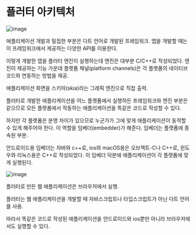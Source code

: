 # 플러터 아키텍처

![image](https://user-images.githubusercontent.com/65898555/228125826-b8ef9005-504d-485d-8224-af4e37888701.png)

애플리케이션 개발과 밀접한 부분은 다트 언어로 개발된 프레임워크. 앱을 개발할 때는 이 프레임워크에서 제공하는 다양한 API를 이용한다.

이렇게 개발한 앱을 플러터 엔진이 실행하는데 엔진은 대부분 C/C++로 작성되었다. 엔진이 제공하는 기능 가운데 플랫폼 채널(platform channels)은 각 플랫폼의 네이티브 코드와 연동하는 방법을 제공.

애플리케이션 화면을 스키아(skia)라는 그래픽 엔진으로 직접 출력.

플러터로 개발한 애플리케이션을 어느 플랫폼에서 실행하든 프레임워크와 엔진 부분은 같으므로 모든 플랫폼에서 작동하는 애플리케이션을 똑같은 코드로 작성할 수 있다.

하지만 각 플랫폼은 분명 차이가 있으므로 누군가가 그에 맞게 애플리케이션이 동작할 수 있게 해주어야 한다. 이 역할을 임베더(embedder)가 해준다. 임베더는 플랫폼에 종속된 부분.

안드로이드용 임베더는 자바와 c++로, ios와 macOS용은 오브젝트-C나 C++로, 윈도우와 리눅스용은 C++로 작성되었다. 이 임베더 덕분에 애플리케이션이 각 플랫폼에 맞게 실행된다.

![image](https://user-images.githubusercontent.com/65898555/228126496-89308f38-9f31-4ee0-bab6-fff7d884edcc.png)

플러터로 만든 웹 애플리케이션은 브라우저에서 실행.

플러터는 웹 애플리케이션을 개발할 때 자바스크립트나 타입스크립트가 아닌 다트 언어를 사용.

따라서 똑같은 코드로 작성된 애플리케이션을 안드로이드와 ios뿐만 아니라 브라우저에서도 실행할 수 있다.
